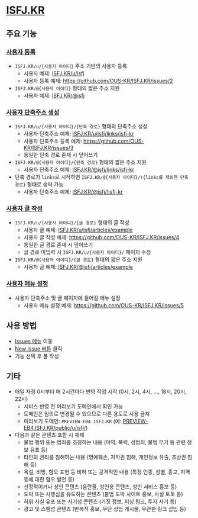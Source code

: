 # [ISFJ.KR](https://isfj.kr)

## 주요 기능

### [사용자 등록](https://github.com/OUS-KR/ISFJ.KR/issues/new?template=01-user-register-by-issue.yml)

- `ISFJ.KR/u/{사용자 아이디}` 주소 기반의 사용자 등록
  - 사용자 예제: [ISFJ.KR/u/isfj](https://isfj.kr/u/isfj)
  - 사용자 등록 예제: https://github.com/OUS-KR/ISFJ.KR/issues/2 
- `ISFJ.KR/@{사용자 아이디}` 형태의 짧은 주소 지원
  - 사용자 예제: [ISFJ.KR/@isfj](https://isfj.kr/@isfj)

### [사용자 단축주소 생성](https://github.com/OUS-KR/ISFJ.KR/issues/new?template=02-user-short-url-register-by-issue.yml)

- `ISFJ.KR/u/{사용자 아이디}/{단축 경로}` 형태의 단축주소 생성
  - 사용자 단축주소 예제: [ISFJ.KR/u/isfj/links/isfj-kr](https://isfj.kr/u/isfj/links/isfj-kr)
  - 사용자 단축주소 등록 예제: https://github.com/OUS-KR/ISFJ.KR/issues/3
  - 동일한 단축 경로 존재 시 덮어쓰기
- `ISFJ.KR/@{사용자 아이디}/{단축 경로}` 형태의 짧은 주소 지원
  - 사용자 단축주소 예제: [ISFJ.KR/@isfj/links/isfj-kr](https://isfj.kr/@isfj/links/isfj-kr)
- 단축 경로가 `links`로 시작하면 `ISFJ.KR/@{사용자 아이디}/!{links를 제외한 단축 경로}` 형태로 생략 가능
  - 사용자 단축주소 예제: [ISFJ.KR/@isfj/!isfj-kr](https://isfj.kr/@isfj/!isfj-kr)

### [사용자 글 작성](https://github.com/OUS-KR/ISFJ.KR/issues/new?template=03-user-article-writing-by-issue.yml)

- `ISFJ.KR/u/{사용자 아이디}/{글 경로}` 형태의 글 작성
  - 사용자 글 예제: [ISFJ.KR/u/isfj/articles/example](https://isfj.kr/u/isfj/articles/example)
  - 사용자 글 작성 예제: https://github.com/OUS-KR/ISFJ.KR/issues/4
  - 동일한 글 경로 존재 시 덮어쓰기
  - 글 경로 미입력 시 `ISFJ.KR/u/{사용자 아이디}/` 페이지 수정
- `ISFJ.KR/@{사용자 아이디}/{글 경로}` 형태의 짧은 주소 지원
  - 사용자 글 예제: [ISFJ.KR/@isfj/articles/example](https://isfj.kr/@isfj/articles/example)
 
### [사용자 메뉴 설정](https://github.com/OUS-KR/ISFJ.KR/issues/new?template=04-user-menu-setting-by-issue.yml)

- 사용자 단축주소 및 글 페이지에 들어갈 메뉴 설정
  - 사용자 메뉴 설정 예제: https://github.com/OUS-KR/ISFJ.KR/issues/5

## 사용 방법

- [Issues 메뉴](https://github.com/OUS-KR/ISFJ.KR/issues) 이동
- [New issue 버튼](https://github.com/OUS-KR/ISFJ.KR/issues/new/choose) 클릭
- 기능 선택 후 폼 작성

## 기타

- 매일 자정 0시부터 매 2시간마다 반영 작업 시작 (0시, 2시, 4시, ..., 18시, 20시, 22시)
  - 서비스 반영 전 미리보기 도메인에서 확인 가능
  - 도메인은 임의로 변경될 수 있으므로 다른 용도로 사용 금지
  - 미리보기 도메인: `PREVIEW-EB4.ISFJ.KR` (예: [PREVIEW-EB4.ISFJ.KR/public/u/isfj/](https://preview-eb4.isfj.kr/public/u/isfj/))
- 다음과 같은 콘텐츠 포함 시 제재
  - 불법 행위 또는 범죄를 조장하는 내용 (마약, 폭력, 성범죄, 불법 무기 등 관련 정보 유포 등)
  - 타인의 권리를 침해하는 내용 (명예훼손, 저작권 침해, 개인정보 유출, 초상권 침해 등)
  - 욕설, 비방, 혐오 표현 등 비하 또는 공격적인 내용 (특정 인종, 성별, 종교, 지역 등에 대한 혐오 발언 등)
  - 선정적이거나 성인 콘텐츠 (음란물, 성인용 콘텐츠, 성인 서비스 홍보 등)
  - 도박 또는 사행심을 유도하는 콘텐츠 (불법 도박 사이트 홍보, 사설 토토 등)
  - 허위 사실 유포 또는 사기성 콘텐츠 (거짓 정보, 피싱 링크, 투자 사기 등)
  - 광고 및 스팸성 콘텐츠 (반복적 홍보, 무단 상업 게시물, 무관한 링크 삽입 등)
